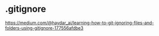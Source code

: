 # .gitignore
https://medium.com/@haydar_ai/learning-how-to-git-ignoring-files-and-folders-using-gitignore-177556afdbe3
